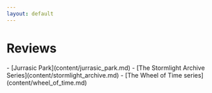 ```yaml
---
layout: default
---
```

<div class="card text-white bg-primary mb-3 container text-center" markdown="1">
<h1>Reviews</h1>
- [Jurrasic Park](content/jurrasic_park.md)
- [The Stormlight Archive Series](content/stormlight_archive.md)
- [The Wheel of Time series](content/wheel_of_time.md)
</div>

